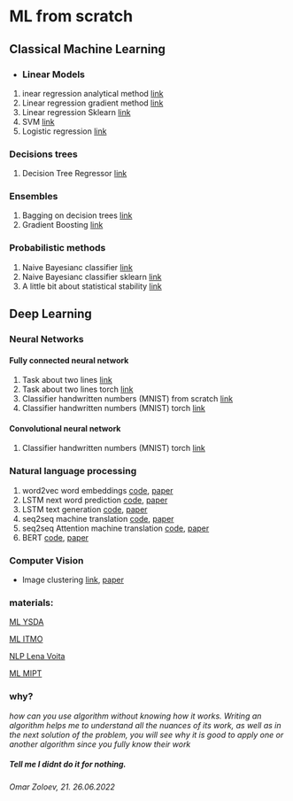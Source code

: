 
# ML from scratch
## Classical Machine Learning
* ### Linear Models
01. inear regression analytical method [link](https://github.com/tsebaka/ML-from-scratch/blob/main/Classical%20ML/Linear%20models/Linear_Regression_Analytical_Method.ipynb)
02. Linear regression gradient method [link](https://github.com/tsebaka/ML-from-scratch/blob/main/Classical%20ML/Linear%20models/Linear_Regression_Gradient_Method.ipynb)
03. Linear regression Sklearn [link](https://github.com/tsebaka/ML-from-scratch/blob/main/Classical%20ML/Linear%20models/Sklearn%20Linear%20Regression.ipynb)
04. SVM  [link](https://github.com/tsebaka/ML-from-scratch/blob/main/Classical%20ML/Linear%20models/Linear%20Classification%20SVM.ipynb)
05. Logistic regression [link](https://github.com/tsebaka/ML-from-scratch/blob/main/Classical%20ML/Logistic%20regression/Logistic%20regression.ipynb)
### Decisions trees
01. Decision Tree Regressor [link](https://github.com/tsebaka/ML-from-scratch/blob/main/Classical%20ML/Decision%20Tree/Decision%20Tree%20Regression.ipynb)
### Ensembles
01. Bagging on decision trees [link](https://github.com/tsebaka/ML-from-scratch/blob/main/Classical%20ML/Ensembles/Ensemble%20-%20Bagging%20on%20decision%20tree.ipynb)
02. Gradient Boosting [link](https://github.com/tsebaka/ML-from-scratch/blob/main/Classical%20ML/Ensembles/Gradient_Boosting.ipynb)
### Probabilistic methods
01. Naive Bayesianс classifier [link](https://github.com/tsebaka/ML-from-scratch/blob/main/Classical%20ML/Probabilistic%20models/Naive%20Bayes%20Classifier%20from%20scratch.ipynb)
02. Naive Bayesianс classifier sklearn [link](https://github.com/tsebaka/ML-from-scratch/blob/main/Classical%20ML/Probabilistic%20models/Naive%20Bayes%20Classifier%20with%20sklearn.ipynb)
03. A little bit about statistical stability [link](https://github.com/tsebaka/ML-from-scratch/blob/main/Classical%20ML/Probabilistic%20models/Statistical%20stability.ipynb)

## Deep Learning
### Neural Networks
#### Fully connected neural network
01. Task about two lines [link](https://github.com/tsebaka/ML-from-scratch/blob/main/Deep%20Learning/Neural%20Networks/FCNN/Two%20lines.ipynb)
2.  Task about two lines torch [link](https://github.com/tsebaka/ML-from-scratch/blob/main/Deep%20Learning/Neural%20Networks/FCNN/Two%20lines%20with%20torch.ipynb)
3.  Classifier handwritten numbers (MNIST) from scratch [link](https://github.com/tsebaka/ML-from-scratch/blob/main/Deep%20Learning/Neural%20Networks/FCNN/MNIST%20Neural%20network.ipynb)
4.  Classifier handwritten numbers (MNIST) torch [link](https://github.com/tsebaka/ML-from-scratch/blob/main/Deep%20Learning/Neural%20Networks/FCNN/NetMNISTtorch.ipynb)

#### Convolutional neural network
01. Classifier handwritten numbers (MNIST) torch [link](https://github.com/tsebaka/ML-from-scratch/blob/main/Deep%20Learning/Neural%20Networks/CNN/ConvMNISTtorch.ipynb)

### Natural language processing 
1. word2vec word embeddings              [code](https://github.com/tsebaka/ML-from-scratch/blob/main/Deep%20Learning/NLP/word2vec.ipynb), [paper](https://arxiv.org/pdf/1301.3781.pdf)
2. LSTM next word prediction             [code](https://github.com/tsebaka/ML-from-scratch/blob/main/Deep%20Learning/NLP/LSTM%20pytoch.ipynb), [paper](https://www.bioinf.jku.at/publications/older/2604.pdf)
3. LSTM text generation                  [code](https://github.com/tsebaka/Machine-Learning/blob/main/Deep%20Learning/NLP/text%20generator%20with%20LSTM.ipynb), [paper](https://arxiv.org/pdf/2005.00048.pdf)
4. seq2seq machine translation         [code](https://github.com/tsebaka/Machine-Learning/blob/main/Deep%20Learning/NLP/seq2seq.ipynb), [paper](https://arxiv.org/pdf/1409.3215.pdf)
5. seq2seq Attention machine translation [code](https://github.com/tsebaka/Machine-Learning/blob/main/Deep%20Learning/NLP/seq2seq%20with%20attention.ipynb), [paper](https://arxiv.org/pdf/1706.03762.pdf)
6. BERT                               [code](https://github.com/tsebaka/Machine-Learning/blob/main/Deep%20Learning/NLP/BERT%20from%20scratch.ipynb), [paper](https://arxiv.org/pdf/1810.04805.pdf)

### Computer Vision
  * Image clustering [link](https://github.com/tsebaka/Machine-Learning/blob/main/Deep%20Learning/CV/Image%20clustering.ipynb), [paper](https://github.com/tsebaka/Machine-Learning/blob/main/Deep%20Learning/CV/Image%20clustering.ipynb)

### materials: 

[ML YSDA](https://academy.yandex.ru/handbook)

[ML ITMO](https://github.com/testpassword/Machine-learning-and-data-analysis)

[NLP Lena Voita](https://lena-voita.github.io/nlp_course.html#whats_inside_fun)

[ML MIPT](https://www.youtube.com/results?search_query=%D0%BC%D0%B0%D1%88%D0%B8%D0%BD%D0%BD%D0%BE%D0%B5+%D0%BE%D0%B1%D1%83%D1%87%D0%B5%D0%BD%D0%B8%D0%B5+%D0%BD%D0%B5%D0%B9%D1%87%D0%B5%D0%B2)

### why?
_how can you use algorithm without knowing how it works. Writing an algorithm helps me to understand all the nuances of its work, as well as in the next solution of the problem, you will see why it is good to apply one or another algorithm since you fully know their work_

##### Tell me I didnt do it for nothing.

###### Omar Zoloev, 21. 26.06.2022
